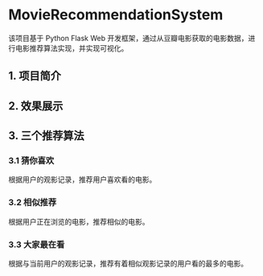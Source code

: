 # MovieRecommendationSystem

该项目基于 Python Flask Web 开发框架，通过从豆瓣电影获取的电影数据，进行电影推荐算法实现，并实现可视化。

## 1. 项目简介

## 2. 效果展示

## 3. 三个推荐算法

### 3.1 猜你喜欢

根据用户的观影记录，推荐用户喜欢看的电影。

### 3.2 相似推荐

根据用户正在浏览的电影，推荐相似的电影。

### 3.3 大家最在看

根据与当前用户的观影记录，推荐有着相似观影记录的用户看的最多的电影。